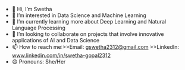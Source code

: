 - 👋 Hi, I’m Swetha
- 👀 I’m interested in Data Science and Machine Learning
- 🌱 I’m currently learning more about Deep Learning and Natural Language Processing
- 💞️ I’m looking to collaborate on projects that involve innovative applications of AI and Data Science
- 📫 How to reach me:>>Email: gswetha2312@gmail.com  >>LinkedIn: www.linkedin.com/in/swetha-gopal2312                   
- 😄 Pronouns: She/Her


<!---
Swethagopal-23/Swethagopal-23 is a ✨ special ✨ repository because its `README.md` (this file) appears on your GitHub profile.
You can click the Preview link to take a look at your changes.
--->
